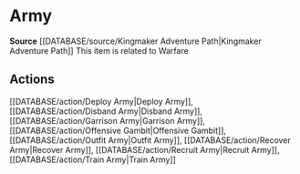 ﻿---
id: '454'
name: Army
rarity: Common
source: '[[DATABASE/source/Kingmaker Adventure Path|Kingmaker Adventure Path]]'
trait:
- Army
type: Trait

---
# Army

**Source** [[DATABASE/source/Kingmaker Adventure Path|Kingmaker Adventure Path]]
This item is related to Warfare

## Actions

[[DATABASE/action/Deploy Army|Deploy Army]], [[DATABASE/action/Disband Army|Disband Army]], [[DATABASE/action/Garrison Army|Garrison Army]], [[DATABASE/action/Offensive Gambit|Offensive Gambit]], [[DATABASE/action/Outfit Army|Outfit Army]], [[DATABASE/action/Recover Army|Recover Army]], [[DATABASE/action/Recruit Army|Recruit Army]], [[DATABASE/action/Train Army|Train Army]]